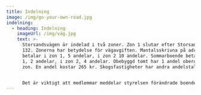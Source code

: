 ```yaml
---
title: Indelning
image: /img/go-your-own-road.jpg
indelning:
  - heading: Indelning
    imageUrl: /img/väg.jpg
    text: >-
      Storsandsvägen är indelad i två zoner. Zon 1 slutar efter Storsandsvägen
      132. Zonerna har betydelse för vägavgiften. Mantalsskrivna på adressen,
      betalar i zon 1, 5 andelar, i zon 2 10 andelar. Sommarboende betalar i zon
      1, 2 andelar, i zon 2, 4 andelar. Obebyggd tomt har 1 andel oberoende av
      zon. En andel kostar 265 kr. Skogsfastigheter har andra andelstal.


      Det är viktigt att medlemmar meddelar styrelsen förändrade boendeförhållanden så att vägavgiften blir korrekt. Därefter genomförs en förrättning av Lantmäteriet. Förrättningen kostar 1 500 kr för medlem. Kostnaden för samfälligheten är 3 800 kr för den första fastigheten och därefter 500 kr/fastighet som anmäls vid samma tillfälle. Samfälligheten ansöker om förrättning hos Lantmäteriet först när vi erhållit minst 3 anmälningar om ändrade boendeförhållanden. Enskild fastighetsägare kan därför få vänta en längre tid på att bli fakturerad för förrättningskostnaden.
---
```


